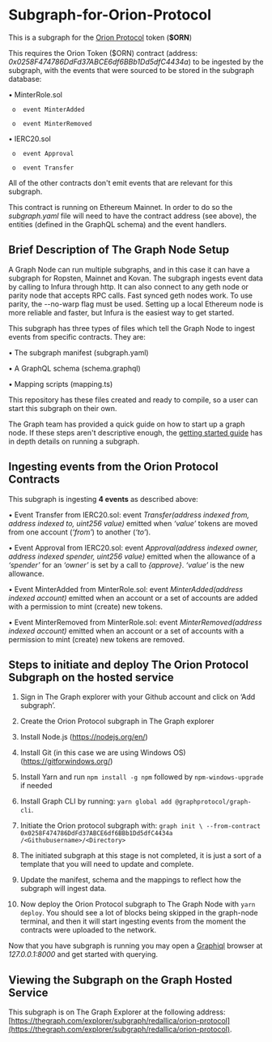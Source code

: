 # Subgraph-for-Orion-Protocol
This is a subgraph for the [Orion Protocol](https://github.com/orionprotocol) token (**$ORN**)

This requires the Orion Token ($ORN) contract (address: *0x0258F474786DdFd37ABCE6df6BBb1Dd5dfC4434a*) to be ingested by the subgraph, with the events that were sourced to be stored in the subgraph database:

•	MinterRole.sol

     o	event MinterAdded
     
     o 	event MinterRemoved
     
•	IERC20.sol

     o	event Approval
     
     o	event Transfer
     
All of the other contracts don't emit events that are relevant for this subgraph.

This contract is running on Ethereum Mainnet. In order to do so the *subgraph.yaml* file will need to have the contract address (see above), the entities (defined in the GraphQL schema) and the event handlers.

## Brief Description of The Graph Node Setup

A Graph Node can run multiple subgraphs, and in this case it can have a subgraph for Ropsten, Mainnet and Kovan. The subgraph ingests event data by calling to Infura through http. It can also connect to any geth node or parity node that accepts RPC calls. Fast synced geth nodes work. To use parity, the --no-warp flag must be used. Setting up a local Ethereum node is more reliable and faster, but Infura is the easiest way to get started.

This subgraph has three types of files which tell the Graph Node to ingest events from specific contracts. They are:

•	The subgraph manifest (subgraph.yaml)

•	A GraphQL schema (schema.graphql)

•	Mapping scripts (mapping.ts)

This repository has these files created and ready to compile, so a user can start this subgraph on their own.

The Graph team has provided a quick guide on how to start up a graph node. If these steps aren't descriptive enough, the [getting started guide](https://github.com/graphprotocol/graph-node/blob/master/docs/getting-started.md) has in depth details on running a subgraph.

## Ingesting events from the Orion Protocol Contracts

This subgraph is ingesting **4 events** as described above:

•	Event Transfer from IERC20.sol: event *Transfer(address indexed from, address indexed to, uint256 value)* emitted when *‘value’* tokens are moved from one account (*‘from’*) to another (*‘to’*).

•	Event Approval from IERC20.sol: event *Approval(address indexed owner, address indexed spender, uint256 value)* emitted when the allowance of a *‘spender’* for an *‘owner’* is set by a call to *{approve}*. *‘value’* is the new allowance.

•	Event MinterAdded from MinterRole.sol: event *MinterAdded(address indexed account)* emitted when an account or a set of accounts are added with a permission to mint (create) new tokens. 

•	Event MinterRemoved from MinterRole.sol: event *MinterRemoved(address indexed account)* emitted when an account or a set of accounts with a permission to mint (create) new tokens are removed. 

## Steps to initiate and deploy The Orion Protocol Subgraph on the hosted service

1.	Sign in The Graph explorer with your Github account and click on ‘Add subgraph’.

2.	Create the Orion Protocol subgraph in The Graph explorer

3.	Install Node.js (https://nodejs.org/en/)

4.	Install Git (in this case we are using Windows OS) (https://gitforwindows.org/)

5.	Install Yarn and run `npm install -g npm` followed by `npm-windows-upgrade` if needed

6.	Install Graph CLI by running: `yarn global add @graphprotocol/graph-cli`. 

7.	Initiate the Orion protocol subgraph with: `graph init \ --from-contract 0x0258F474786DdFd37ABCE6df6BBb1Dd5dfC4434a /<Githubusername>/<Directory>`

8.	The initiated subgraph at this stage is not completed, it is just a sort of a template that you will need to update and complete.

9.	Update the manifest, schema and the mappings to reflect how the subgraph will ingest data.

10.	Now deploy the Orion Protocol subgraph to The Graph Node with `yarn deploy`. You should see a lot of blocks being skipped in the graph-node terminal, and then it will start ingesting events from the moment the contracts were uploaded to the network.

Now that you have subgraph is running you may open a [Graphiql](https://github.com/graphql/graphiql) browser at *127.0.0.1:8000* and get started with querying.

## Viewing the Subgraph on the Graph Hosted Service
This subgraph is on The Graph Explorer at the following address: [https://thegraph.com/explorer/subgraph/redallica/orion-protocol](https://thegraph.com/explorer/subgraph/redallica/orion-protocol). 
